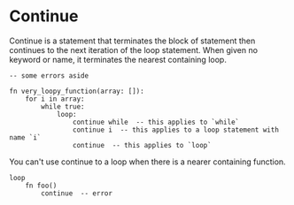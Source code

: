 # Continue

Continue is a statement that terminates the block of statement then continues to the next iteration of the loop statement. When given no keyword or name, it terminates the nearest containing loop.

```stick
-- some errors aside

fn very_loopy_function(array: []):
    for i in array:
        while true:
            loop:
                continue while  -- this applies to `while`
                continue i  -- this applies to a loop statement with name `i`
                continue  -- this applies to `loop`

```

You can't use continue to a loop when there is a nearer containing function.

```stick
loop
    fn foo()
        continue  -- error

```
